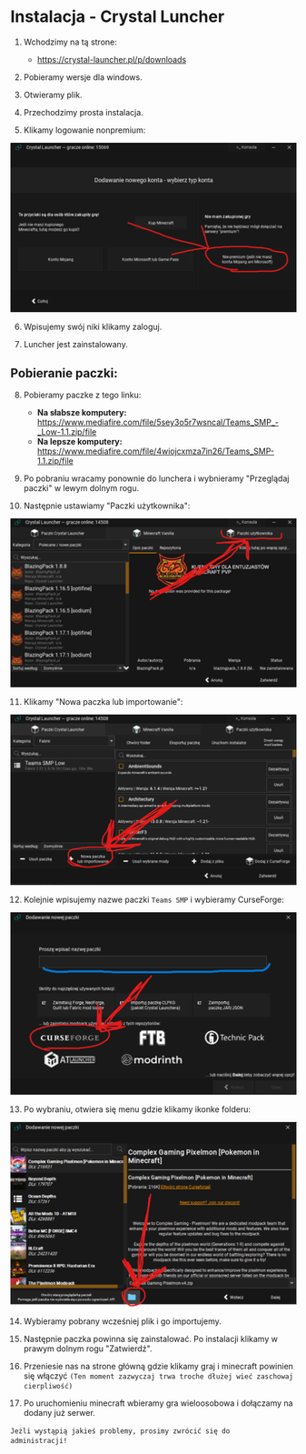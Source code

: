 # Instalacja - Crystal Luncher

1. Wchodzimy na tą strone:
   - https://crystal-launcher.pl/p/downloads
     
2. Pobieramy wersje dla windows.

3. Otwieramy plik.

4. Przechodzimy prosta instalacja.

5. Klikamy logowanie nonpremium:
<img alt="Image" src="https://github.com/n2gh0st/Teams-SMP/blob/dfb69acf570a340704da46182211ae39b3a8c7be/zdj/p6.png" />

6. Wpisujemy swój niki klikamy zaloguj.

7. Luncher jest zainstalowany.

## Pobieranie paczki:

8. Pobieramy paczke z tego linku:
   - **Na słabsze komputery:** https://www.mediafire.com/file/5sey3o5r7wsncal/Teams_SMP_-_Low-1.1.zip/file
   - **Na lepsze komputery:** https://www.mediafire.com/file/4wiojcxmza7in26/Teams_SMP-1.1.zip/file

9. Po pobraniu wracamy ponownie do lunchera i wybnieramy "Przeglądaj paczki" w lewym dolnym rogu.

10. Następnie ustawiamy "Paczki użytkownika":
<img alt="Image" src="https://github.com/n2gh0st/Teams-SMP/blob/dfb69acf570a340704da46182211ae39b3a8c7be/zdj/p7.png" />

11. Klikamy "Nowa paczka lub importowanie":
<img alt="Image" src="https://github.com/n2gh0st/Teams-SMP/blob/dfb69acf570a340704da46182211ae39b3a8c7be/zdj/p8.png" />

12. Kolejnie wpisujemy nazwe paczki ```Teams SMP``` i wybieramy CurseForge:
<img alt="Image" src="https://github.com/n2gh0st/Teams-SMP/blob/dfb69acf570a340704da46182211ae39b3a8c7be/zdj/p9.png" />

13. Po wybraniu, otwiera się menu gdzie klikamy ikonke folderu:
<img alt="Image" src="https://github.com/n2gh0st/Teams-SMP/blob/dfb69acf570a340704da46182211ae39b3a8c7be/zdj/p10.png" />

14. Wybieramy pobrany wcześniej plik i go importujemy.

15. Następnie paczka powinna się zainstalować. Po instalacji klikamy w prawym dolnym rogu "Zatwierdź".

16. Przeniesie nas na strone główną gdzie klikamy graj i minecraft powinien się włączyć `(Ten moment zazwyczaj trwa troche dłużej wieć zaschowaj cierpliwość)`

17. Po uruchomieniu minecraft wbieramy gra wieloosobowa i dołączamy na dodany już serwer.


<code>Jeżli wystąpią jakieś problemy, prosimy zwrócić się do administracji!</code>
